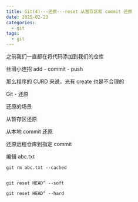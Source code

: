 ```yaml
---
title: Git(4)---还原---reset 从暂存区和 commit 还原
date: 2025-02-23
categories:
  - git
tags:
  - git
---
```

之前我们一直都在将代码添加到我们的仓库

丝滑小连招 add - commit - push

那么程序的 CURD 来说，光有 create 也是不合理的

Git - 还原

还原的场景

从暂存区还原

从本地 commit 还原

还原远程仓库到指定 commit

编辑 abc.txt


```
git rm abc.txt --cached
```

```

git reset HEAD^ --soft

git reset HEAD^ --hard

```